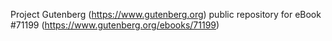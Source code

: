 Project Gutenberg (https://www.gutenberg.org) public repository for
eBook #71199 (https://www.gutenberg.org/ebooks/71199)
